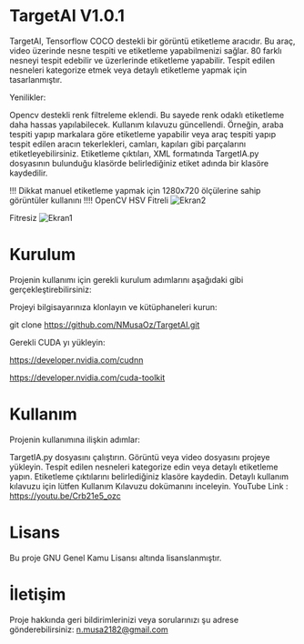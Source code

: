 # TargetAI V1.0.1
TargetAI, Tensorflow COCO destekli bir görüntü etiketleme aracıdır. Bu araç, video üzerinde nesne tespiti ve etiketleme yapabilmenizi sağlar. 80 farklı nesneyi tespit edebilir ve üzerlerinde etiketleme yapabilir. Tespit edilen nesneleri kategorize etmek veya detaylı etiketleme yapmak için tasarlanmıştır.

Yenilikler:

Opencv destekli renk filtreleme eklendi. Bu sayede renk odaklı etiketleme daha hassas yapılabilecek.
Kullanım kılavuzu güncellendi.
Örneğin, araba tespiti yapıp markalara göre etiketleme yapabilir veya araç tespiti yapıp tespit edilen aracın tekerlekleri, camları, kapıları gibi parçalarını etiketleyebilirsiniz. Etiketleme çıktıları, XML formatında TargetIA.py dosyasının bulunduğu klasörde belirlediğiniz etiket adında bir klasöre kaydedilir.

!!! Dikkat manuel etiketleme yapmak için 1280x720 ölçülerine sahip görüntüler kullanını !!!!
OpenCV HSV Fitreli
![Ekran2](https://github.com/NMusaOz/TargetAI/assets/114938961/c80c7d87-67bb-4dad-86c4-08cbbd549030)

Fitresiz 
![Ekran1](https://github.com/NMusaOz/TargetAI/assets/114938961/fab12fc4-105e-4814-8f6a-be315d539672)


# Kurulum
Projenin kullanımı için gerekli kurulum adımlarını aşağıdaki gibi gerçekleştirebilirsiniz:

Projeyi bilgisayarınıza klonlayın ve kütüphaneleri kurun:

git clone https://github.com/NMusaOz/TargetAI.git

Gerekli CUDA yı yükleyin:

https://developer.nvidia.com/cudnn

https://developer.nvidia.com/cuda-toolkit


# Kullanım
Projenin kullanımına ilişkin adımlar:

TargetIA.py dosyasını çalıştırın.
Görüntü veya video dosyasını projeye yükleyin.
Tespit edilen nesneleri kategorize edin veya detaylı etiketleme yapın.
Etiketleme çıktılarını belirlediğiniz klasöre kaydedin.
Detaylı kullanım kılavuzu için lütfen Kullanım Kılavuzu dokümanını inceleyin.
YouTube Link : https://youtu.be/Crb21e5_ozc
# Lisans
Bu proje GNU Genel Kamu Lisansı altında lisanslanmıştır.

# İletişim
Proje hakkında geri bildirimlerinizi veya sorularınızı şu adrese gönderebilirsiniz: n.musa2182@gmail.com

